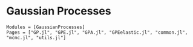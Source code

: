 # Gaussian Processes 

```@autodocs
Modules = [GaussianProcesses]
Pages = ["GP.jl", "GPE.jl", "GPA.jl", "GPEelastic.jl", "common.jl", "mcmc.jl", "utils.jl"]
```
